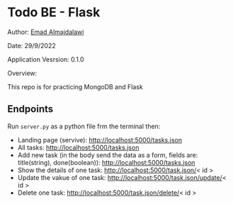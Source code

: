 # Todo BE - Flask

Author: [Emad Almajdalawi](https://github.com/emad-almajdalawi)

Date: 29/9/2022

Application Vesrsion: 0.1.0

Overview:

This repo is for practicing MongoDB and Flask

## Endpoints

Run `server.py` as a python file frm the terminal then:

- Landing page (servive): [http://localhost:5000/tasks.json]()
- All tasks: [http://localhost:5000/tasks.json]()
- Add new task (in the body send the data as a form, fields are: title(string), done(boolean)): [http://localhost:5000/tasks.json]()
- Show the details of one task: [http://localhost:5000/task.json/]()< id >
- Update the vakue of one task: [http://localhost:5000/task.json/update/]()< id >
- Delete one task: [http://localhost:5000/task.json/delete/]()< id >
